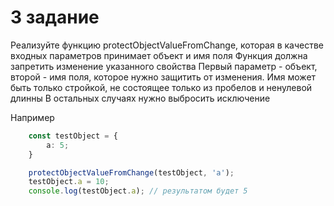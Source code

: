 # 3 задание
Реализуйте функцию protectObjectValueFromChange, которая в качестве входных параметров принимает объект и имя поля
Функция должна запретить изменение указанного свойства
Первый параметр - объект, второй - имя поля, которое нужно защитить от изменения. Имя может быть только стройкой, не состоящее только из пробелов и ненулевой длинны
В остальных случаях нужно выбросить исключение

Например
```ts
    const testObject = {
        a: 5;
    }

    protectObjectValueFromChange(testObject, 'a');
    testObject.a = 10;
    console.log(testObject.a); // результатом будет 5
```
